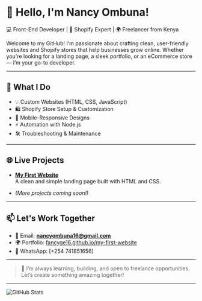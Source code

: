 # 👋 Hello, I'm Nancy Ombuna!

💻 Front-End Developer | 🛒 Shopify Expert | 🌍 Freelancer from Kenya

Welcome to my GitHub! I'm passionate about crafting clean, user-friendly websites and Shopify stores that help businesses grow online. Whether you're looking for a landing page, a sleek portfolio, or an eCommerce store — I’m your go-to developer.

---

## 🔧 What I Do
- 💡 Custom Websites (HTML, CSS, JavaScript)
- 🛍️ Shopify Store Setup & Customization
- 📱 Mobile-Responsive Designs
- ⚡ Automation with Node.js
- 🛠️ Troubleshooting & Maintenance

---

## 🌐 Live Projects
- **[My First Website](https://fancyge16.github.io/my-first-website/)**  
  A clean and simple landing page built with HTML and CSS.

- *(More projects coming soon!)*

---

## 📫 Let's Work Together
- 📧 Email: **nancyombuna16@gmail.com**
- 🌍 Portfolio: [fancyge16.github.io/my-first-website](https://fancyge16.github.io/my-first-website/)
- 💬 WhatsApp: [+254 741851656]

---

> 🌱 I’m always learning, building, and open to freelance opportunities. Let’s create something amazing together!

---

![GitHub Stats](https://github-readme-stats.vercel.app/api?username=fancyge16&show_icons=true&theme=radical)


